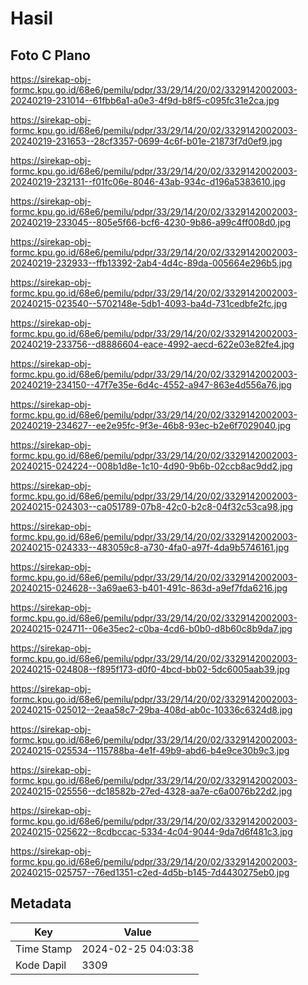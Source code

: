 # Hasil

## Foto C Plano

https://sirekap-obj-formc.kpu.go.id/68e6/pemilu/pdpr/33/29/14/20/02/3329142002003-20240219-231014--61fbb6a1-a0e3-4f9d-b8f5-c095fc31e2ca.jpg

https://sirekap-obj-formc.kpu.go.id/68e6/pemilu/pdpr/33/29/14/20/02/3329142002003-20240219-231653--28cf3357-0699-4c6f-b01e-21873f7d0ef9.jpg

https://sirekap-obj-formc.kpu.go.id/68e6/pemilu/pdpr/33/29/14/20/02/3329142002003-20240219-232131--f01fc06e-8046-43ab-934c-d196a5383610.jpg

https://sirekap-obj-formc.kpu.go.id/68e6/pemilu/pdpr/33/29/14/20/02/3329142002003-20240219-233045--805e5f66-bcf6-4230-9b86-a99c4ff008d0.jpg

https://sirekap-obj-formc.kpu.go.id/68e6/pemilu/pdpr/33/29/14/20/02/3329142002003-20240219-232933--ffb13392-2ab4-4d4c-89da-005664e296b5.jpg

https://sirekap-obj-formc.kpu.go.id/68e6/pemilu/pdpr/33/29/14/20/02/3329142002003-20240215-023540--5702148e-5db1-4093-ba4d-731cedbfe2fc.jpg

https://sirekap-obj-formc.kpu.go.id/68e6/pemilu/pdpr/33/29/14/20/02/3329142002003-20240219-233756--d8886604-eace-4992-aecd-622e03e82fe4.jpg

https://sirekap-obj-formc.kpu.go.id/68e6/pemilu/pdpr/33/29/14/20/02/3329142002003-20240219-234150--47f7e35e-6d4c-4552-a947-863e4d556a76.jpg

https://sirekap-obj-formc.kpu.go.id/68e6/pemilu/pdpr/33/29/14/20/02/3329142002003-20240219-234627--ee2e95fc-9f3e-46b8-93ec-b2e6f7029040.jpg

https://sirekap-obj-formc.kpu.go.id/68e6/pemilu/pdpr/33/29/14/20/02/3329142002003-20240215-024224--008b1d8e-1c10-4d90-9b6b-02ccb8ac9dd2.jpg

https://sirekap-obj-formc.kpu.go.id/68e6/pemilu/pdpr/33/29/14/20/02/3329142002003-20240215-024303--ca051789-07b8-42c0-b2c8-04f32c53ca98.jpg

https://sirekap-obj-formc.kpu.go.id/68e6/pemilu/pdpr/33/29/14/20/02/3329142002003-20240215-024333--483059c8-a730-4fa0-a97f-4da9b5746161.jpg

https://sirekap-obj-formc.kpu.go.id/68e6/pemilu/pdpr/33/29/14/20/02/3329142002003-20240215-024628--3a69ae63-b401-491c-863d-a9ef7fda6216.jpg

https://sirekap-obj-formc.kpu.go.id/68e6/pemilu/pdpr/33/29/14/20/02/3329142002003-20240215-024711--06e35ec2-c0ba-4cd6-b0b0-d8b60c8b9da7.jpg

https://sirekap-obj-formc.kpu.go.id/68e6/pemilu/pdpr/33/29/14/20/02/3329142002003-20240215-024808--f895f173-d0f0-4bcd-bb02-5dc6005aab39.jpg

https://sirekap-obj-formc.kpu.go.id/68e6/pemilu/pdpr/33/29/14/20/02/3329142002003-20240215-025012--2eaa58c7-29ba-408d-ab0c-10336c6324d8.jpg

https://sirekap-obj-formc.kpu.go.id/68e6/pemilu/pdpr/33/29/14/20/02/3329142002003-20240215-025534--115788ba-4e1f-49b9-abd6-b4e9ce30b9c3.jpg

https://sirekap-obj-formc.kpu.go.id/68e6/pemilu/pdpr/33/29/14/20/02/3329142002003-20240215-025556--dc18582b-27ed-4328-aa7e-c6a0076b22d2.jpg

https://sirekap-obj-formc.kpu.go.id/68e6/pemilu/pdpr/33/29/14/20/02/3329142002003-20240215-025622--8cdbccac-5334-4c04-9044-9da7d6f481c3.jpg

https://sirekap-obj-formc.kpu.go.id/68e6/pemilu/pdpr/33/29/14/20/02/3329142002003-20240215-025757--76ed1351-c2ed-4d5b-b145-7d4430275eb0.jpg


## Metadata

| Key        | Value               |
| ---------- | ------------------- |
| Time Stamp | 2024-02-25 04:03:38 |
| Kode Dapil | 3309                |



